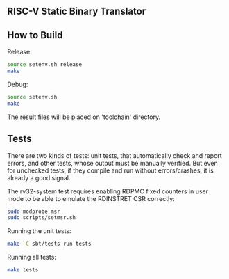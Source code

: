 RISC-V Static Binary Translator
-------------------------------

How to Build
------------

Release:
```bash
source setenv.sh release
make
```
Debug:
```bash
source setenv.sh
make
```

The result files will be placed on 'toolchain' directory.

Tests
-----

There are two kinds of tests: unit tests, that automatically check and report errors,
and other tests, whose output must be manually verified. But even for unchecked tests,
if they compile and run without errors/crashes, it is already a good signal.

The rv32-system test requires enabling RDPMC fixed counters in user mode to be able to emulate
the RDINSTRET CSR correctly:
```bash
sudo modprobe msr
sudo scripts/setmsr.sh
```

Running the unit tests:
```bash
make -C sbt/tests run-tests
```

Running all tests:
```bash
make tests
```
